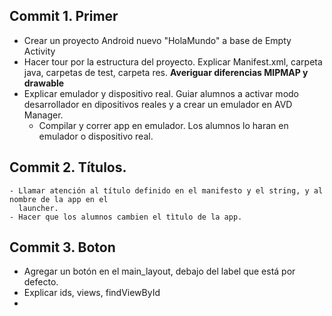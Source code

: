 ## Commit 1. Primer
- Crear un proyecto Android nuevo "HolaMundo" a base de Empty Activity
- Hacer tour por la estructura del proyecto. Explicar Manifest.xml, carpeta java, carpetas de test,
carpeta res.  **Averiguar diferencias MIPMAP y drawable**
- Explicar emulador y dispositivo real. Guiar alumnos a activar modo desarrollador en dipositivos
reales y a crear un emulador en AVD Manager.
  - Compilar y correr app en emulador. Los alumnos lo haran en emulador o dispositivo real.
## Commit 2. Títulos.
    - Llamar atención al título definido en el manifesto y el string, y al nombre de la app en el 
      launcher. 
    - Hacer que los alumnos cambien el tìtulo de la app.
## Commit 3. Boton
- Agregar un botón en el main_layout, debajo del label que está por defecto.
- Explicar ids, views, findViewById
- 